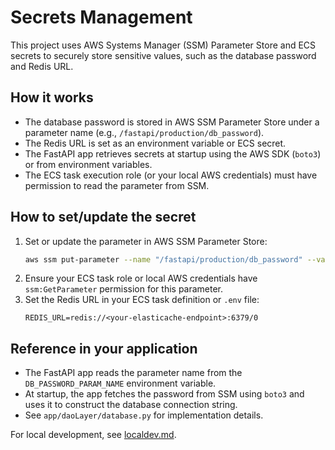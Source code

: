 # Secrets Management

This project uses AWS Systems Manager (SSM) Parameter Store and ECS secrets to securely store sensitive values, such as the database password and Redis URL.

## How it works
- The database password is stored in AWS SSM Parameter Store under a parameter name (e.g., `/fastapi/production/db_password`).
- The Redis URL is set as an environment variable or ECS secret.
- The FastAPI app retrieves secrets at startup using the AWS SDK (`boto3`) or from environment variables.
- The ECS task execution role (or your local AWS credentials) must have permission to read the parameter from SSM.

## How to set/update the secret
1. Set or update the parameter in AWS SSM Parameter Store:
   ```bash
   aws ssm put-parameter --name "/fastapi/production/db_password" --value "YOUR_PASSWORD" --type "SecureString" --overwrite
   ```
2. Ensure your ECS task role or local AWS credentials have `ssm:GetParameter` permission for this parameter.
3. Set the Redis URL in your ECS task definition or `.env` file:
   ```env
   REDIS_URL=redis://<your-elasticache-endpoint>:6379/0
   ```

## Reference in your application
- The FastAPI app reads the parameter name from the `DB_PASSWORD_PARAM_NAME` environment variable.
- At startup, the app fetches the password from SSM using `boto3` and uses it to construct the database connection string.
- See `app/daoLayer/database.py` for implementation details.

For local development, see [localdev.md](./localdev.md).
